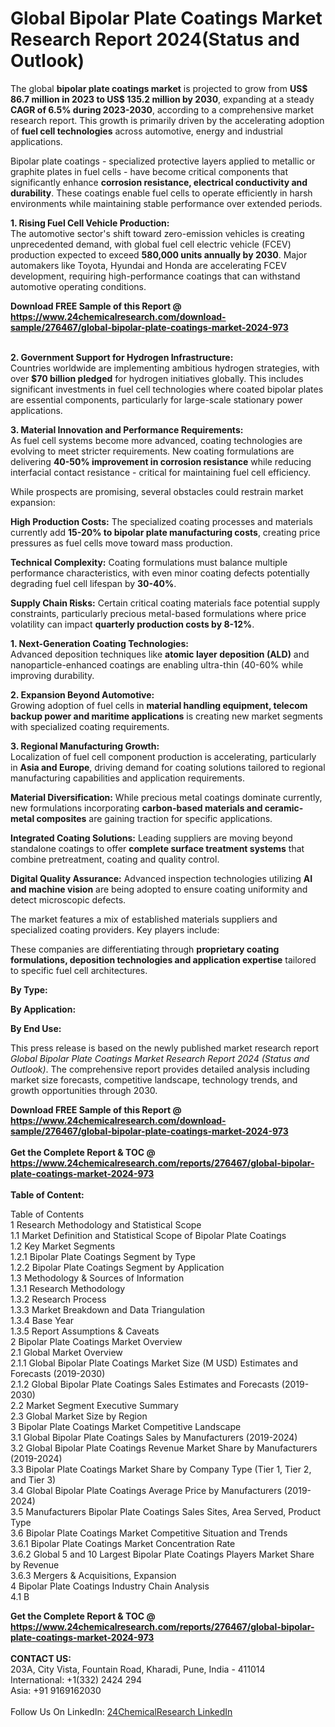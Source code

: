 <h1>Global Bipolar Plate Coatings Market Research Report 2024(Status and Outlook)</h1><p>The global <strong>bipolar plate coatings market</strong> is projected to grow from <strong>US$ 86.7 million in 2023 to US$ 135.2 million by 2030</strong>, expanding at a steady <strong>CAGR of 6.5% during 2023-2030</strong>, according to a comprehensive market research report. This growth is primarily driven by the accelerating adoption of <strong>fuel cell technologies</strong> across automotive, energy and industrial applications.</p><p>Bipolar plate coatings - specialized protective layers applied to metallic or graphite plates in fuel cells - have become critical components that significantly enhance <strong>corrosion resistance, electrical conductivity and durability</strong>. These coatings enable fuel cells to operate efficiently in harsh environments while maintaining stable performance over extended periods.</p><p><strong>1. Rising Fuel Cell Vehicle Production:</strong><br>
The automotive sector's shift toward zero-emission vehicles is creating unprecedented demand, with global fuel cell electric vehicle (FCEV) production expected to exceed <strong>580,000 units annually by 2030</strong>. Major automakers like Toyota, Hyundai and Honda are accelerating FCEV development, requiring high-performance coatings that can withstand automotive operating conditions.</p><div><b>Download FREE Sample of this Report @ 
            <a href="https://www.24chemicalresearch.com/download-sample/276467/global-bipolar-plate-coatings-market-2024-973">
            https://www.24chemicalresearch.com/download-sample/276467/global-bipolar-plate-coatings-market-2024-973</a></b></div><br><p><strong>2. Government Support for Hydrogen Infrastructure:</strong><br>
Countries worldwide are implementing ambitious hydrogen strategies, with over <strong>$70 billion pledged</strong> for hydrogen initiatives globally. This includes significant investments in fuel cell technologies where coated bipolar plates are essential components, particularly for large-scale stationary power applications.</p><p><strong>3. Material Innovation and Performance Requirements:</strong><br>
As fuel cell systems become more advanced, coating technologies are evolving to meet stricter requirements. New coating formulations are delivering <strong>40-50% improvement in corrosion resistance</strong> while reducing interfacial contact resistance - critical for maintaining fuel cell efficiency.</p><p>While prospects are promising, several obstacles could restrain market expansion:</p><p><strong>High Production Costs:</strong> The specialized coating processes and materials currently add <strong>15-20% to bipolar plate manufacturing costs</strong>, creating price pressures as fuel cells move toward mass production.</p><p><strong>Technical Complexity:</strong> Coating formulations must balance multiple performance characteristics, with even minor coating defects potentially degrading fuel cell lifespan by <strong>30-40%</strong>.</p><p><strong>Supply Chain Risks:</strong> Certain critical coating materials face potential supply constraints, particularly precious metal-based formulations where price volatility can impact <strong>quarterly production costs by 8-12%</strong>.</p><p><strong>1. Next-Generation Coating Technologies:</strong><br>
Advanced deposition techniques like <strong>atomic layer deposition (ALD)</strong> and nanoparticle-enhanced coatings are enabling ultra-thin (40-60% while improving durability.</p><p><strong>2. Expansion Beyond Automotive:</strong><br>
Growing adoption of fuel cells in <strong>material handling equipment, telecom backup power and maritime applications</strong> is creating new market segments with specialized coating requirements.</p><p><strong>3. Regional Manufacturing Growth:</strong><br>
Localization of fuel cell component production is accelerating, particularly in <strong>Asia and Europe</strong>, driving demand for coating solutions tailored to regional manufacturing capabilities and application requirements.</p><p><strong>Material Diversification:</strong> While precious metal coatings dominate currently, new formulations incorporating <strong>carbon-based materials and ceramic-metal composites</strong> are gaining traction for specific applications.</p><p><strong>Integrated Coating Solutions:</strong> Leading suppliers are moving beyond standalone coatings to offer <strong>complete surface treatment systems</strong> that combine pretreatment, coating and quality control.</p><p><strong>Digital Quality Assurance:</strong> Advanced inspection technologies utilizing <strong>AI and machine vision</strong> are being adopted to ensure coating uniformity and detect microscopic defects.</p><p>The market features a mix of established materials suppliers and specialized coating providers. Key players include:</p><p>These companies are differentiating through <strong>proprietary coating formulations, deposition technologies and application expertise</strong> tailored to specific fuel cell architectures.</p><p><strong>By Type:</strong></p><p><strong>By Application:</strong></p><p><strong>By End Use:</strong></p><p>This press release is based on the newly published market research report <em>Global Bipolar Plate Coatings Market Research Report 2024 (Status and Outlook)</em>. The comprehensive report provides detailed analysis including market size forecasts, competitive landscape, technology trends, and growth opportunities through 2030.</p><div><b>Download FREE Sample of this Report @ 
            <a href="https://www.24chemicalresearch.com/download-sample/276467/global-bipolar-plate-coatings-market-2024-973">
            https://www.24chemicalresearch.com/download-sample/276467/global-bipolar-plate-coatings-market-2024-973</a></b></div><br><div><b>Get the Complete Report & TOC @ 
            <a href="https://www.24chemicalresearch.com/reports/276467/global-bipolar-plate-coatings-market-2024-973">
            https://www.24chemicalresearch.com/reports/276467/global-bipolar-plate-coatings-market-2024-973</a></b></div><br>
            <b>Table of Content:</b><p>Table of Contents<br />
1 Research Methodology and Statistical Scope<br />
1.1 Market Definition and Statistical Scope of Bipolar Plate Coatings<br />
1.2 Key Market Segments<br />
1.2.1 Bipolar Plate Coatings Segment by Type<br />
1.2.2 Bipolar Plate Coatings Segment by Application<br />
1.3 Methodology & Sources of Information<br />
1.3.1 Research Methodology<br />
1.3.2 Research Process<br />
1.3.3 Market Breakdown and Data Triangulation<br />
1.3.4 Base Year<br />
1.3.5 Report Assumptions & Caveats<br />
2 Bipolar Plate Coatings Market Overview<br />
2.1 Global Market Overview<br />
2.1.1 Global Bipolar Plate Coatings Market Size (M USD) Estimates and Forecasts (2019-2030)<br />
2.1.2 Global Bipolar Plate Coatings Sales Estimates and Forecasts (2019-2030)<br />
2.2 Market Segment Executive Summary<br />
2.3 Global Market Size by Region<br />
3 Bipolar Plate Coatings Market Competitive Landscape<br />
3.1 Global Bipolar Plate Coatings Sales by Manufacturers (2019-2024)<br />
3.2 Global Bipolar Plate Coatings Revenue Market Share by Manufacturers (2019-2024)<br />
3.3 Bipolar Plate Coatings Market Share by Company Type (Tier 1, Tier 2, and Tier 3)<br />
3.4 Global Bipolar Plate Coatings Average Price by Manufacturers (2019-2024)<br />
3.5 Manufacturers Bipolar Plate Coatings Sales Sites, Area Served, Product Type<br />
3.6 Bipolar Plate Coatings Market Competitive Situation and Trends<br />
3.6.1 Bipolar Plate Coatings Market Concentration Rate<br />
3.6.2 Global 5 and 10 Largest Bipolar Plate Coatings Players Market Share by Revenue<br />
3.6.3 Mergers & Acquisitions, Expansion<br />
4 Bipolar Plate Coatings Industry Chain Analysis<br />
4.1 B</p><div><b>Get the Complete Report & TOC @ 
            <a href="https://www.24chemicalresearch.com/reports/276467/global-bipolar-plate-coatings-market-2024-973">
            https://www.24chemicalresearch.com/reports/276467/global-bipolar-plate-coatings-market-2024-973</a></b></div><br><b>CONTACT US:</b><br>
            203A, City Vista, Fountain Road, Kharadi, Pune, India - 411014<br>
            International: +1(332) 2424 294<br>
            Asia: +91 9169162030 <br><br>
            Follow Us On LinkedIn: <a href="https://www.linkedin.com/company/24chemicalresearch/">24ChemicalResearch LinkedIn</a>